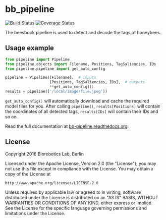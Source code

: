 # bb_pipeline

[![Build Status](https://travis-ci.org/BioroboticsLab/bb_pipeline.svg?branch=master)](https://travis-ci.org/BioroboticsLab/bb_pipeline) [![Coverage Status](https://coveralls.io/repos/github/BioroboticsLab/bb_pipeline/badge.svg?branch=master)](https://coveralls.io/github/BioroboticsLab/bb_pipeline?branch=master)

The beesbook pipeline is used to detect and decode the tags of honeybees.

## Usage example

```python
from pipeline import Pipeline
from pipeline.objects import Filename, Positions, TagSaliencies, IDs
from pipeline.pipeline import get_auto_config

pipeline = Pipeline([Filename],  # inputs
                    [Positions, TagSaliencies, IDs],  # outputs
                    **get_auto_config())
results = pipeline(['/local/image/file.jpeg'])
```

```get_auto_config()``` will automatically download and cache the required model files for you. After calling ```pipeline()```, ```results[Positions]``` will contain the coordinates of all detected tags, ```results[IDs]``` will contain their IDs and so on.

Read the full documentation at [bb-pipeline.readthedocs.org](http://bb-pipeline.readthedocs.org/).

## License

Copyright 2016 Biorobotics Lab, Berlin

Licensed under the Apache License, Version 2.0 (the "License"); you may not use this file except in compliance with the License. You may obtain a copy of the License at

    http://www.apache.org/licenses/LICENSE-2.0

Unless required by applicable law or agreed to in writing, software distributed under the License is distributed on an "AS IS" BASIS, WITHOUT WARRANTIES OR CONDITIONS OF ANY KIND, either express or implied. See the License for the specific language governing permissions and limitations under the License.
